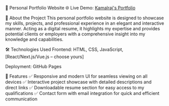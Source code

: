 🚀 Personal Portfolio Website
🌐 Live Demo: [Kamalraj's Portfolio](https://kamalraj-s.github.io/Kamalraj-s-portfolio/)

📌 About the Project
This personal portfolio website is designed to showcase my skills, projects, and professional experience in an elegant and interactive manner. Acting as a digital resume, it highlights my expertise and provides potential clients or employers with a comprehensive insight into my knowledge and capabilities.

🛠️ Technologies Used
Frontend: HTML, CSS, JavaScript, [React/Next.js/Vue.js – choose yours]

Deployment: GitHub Pages

🎯 Features
✅ Responsive and modern UI for seamless viewing on all devices
✅ Interactive project showcase with detailed descriptions and direct links
✅ Downloadable resume section for easy access to my qualifications
✅ Contact form with email integration for quick and efficient communication
